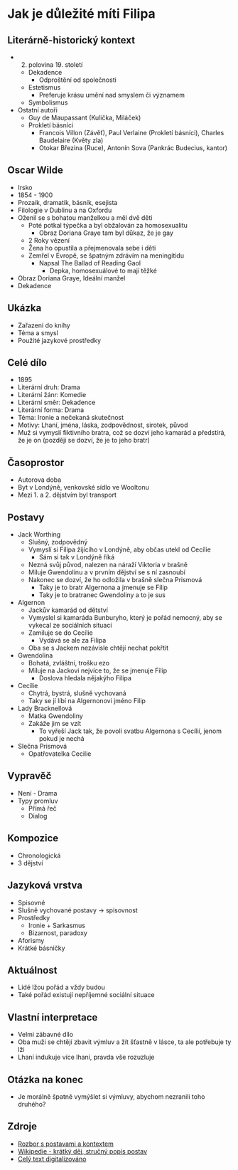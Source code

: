 # Jak je důležité míti Filipa

## Literárně-historický kontext
- 2. polovina 19. století
    - Dekadence
        - Odproštění od společnosti
    - Estetismus
        - Preferuje krásu umění nad smyslem či významem
    - Symbolismus
- Ostatní autoři
    - Guy de Maupassant (Kulička, Miláček)
    - Prokletí básníci
        - Francois Villon (Závěť), Paul Verlaine (Prokletí básníci), Charles Baudelaire (Květy zla)
        - Otokar Březina (Ruce), Antonín Sova (Pankrác Budecius, kantor)

## Oscar Wilde
- Irsko
- 1854 - 1900
- Prozaik, dramatik, básník, esejista
- Filologie v Dublinu a na Oxfordu
- Oženil se s bohatou manželkou a měl dvě děti
    - Poté potkal týpečka a byl obžalován za homosexualitu
        - Obraz Doriana Graye tam byl důkaz, že je gay
    - 2 Roky vězení
    - Žena ho opustila a přejmenovala sebe i děti
    - Zemřel v Evropě, se špatným zdrávím na meningitidu
        - Napsal The Ballad of Reading Gaol
            - Depka, homosexuálové to mají těžké
- Obraz Doriana Graye, Ideální manžel
- Dekadence

## Ukázka
- Zařazení do knihy
- Téma a smysl
- Použité jazykové prostředky

## Celé dílo
- 1895
- Literární druh: Drama
- Literární žánr: Komedie
- Literární směr: Dekadence
- Literární forma: Drama
- Téma: Ironie a nečekaná skutečnost
- Motivy: Lhaní, jména, láska, zodpovědnost, sirotek, původ
- Muž si vymyslí fiktivního bratra, což se dozví jeho kamarád a předstírá, že je on (později se dozví, že je to jeho bratr)

## Časoprostor
- Autorova doba
- Byt v Londýně, venkovské sídlo ve Wooltonu
- Mezi 1. a 2. dějstvím byl transport

## Postavy
- Jack Worthing
    - Slušný, zodpovědný
    - Vymyslí si Filipa žijícího v Londýně, aby občas utekl od Cecílie
        - Sám si tak v Londýně říká
    - Nezná svůj původ, nalezen na náraží Viktoria v brašně
    - Miluje Gwendolinu a v prvním dějství se s ní zasnoubí
    - Nakonec se dozví, že ho odložila v brašně slečna Prismová
        - Taky je to bratr Algernona a jmenuje se Filip
        - Taky je to bratranec Gwendoliny a to je sus
- Algernon
    - Jackův kamarád od dětství
    - Vymyslel si kamaráda Bunburyho, který je pořád nemocný, aby se vykecal ze sociálních situací
    - Zamiluje se do Cecílie
        - Vydává se ale za Filipa
    - Oba se s Jackem nezávisle chtějí nechat pokřtít
- Gwendolina
    - Bohatá, zvláštní, trošku ezo
    - Miluje na Jackovi nejvíce to, že se jmenuje Filip
        - Doslova hledala nějakýho Filipa
- Cecílie
    - Chytrá, bystrá, slušně vychovaná
    - Taky se jí líbí na Algernonovi jméno Filip
- Lady Bracknellová
    - Matka Gwendoliny
    - Zakáže jim se vzít
        - To vyřeší Jack tak, že povolí svatbu Algernona s Cecílií, jenom pokud je nechá
- Slečna Prismová
    - Opatřovatelka Cecilie

## Vypravěč
- Není - Drama
- Typy promluv
    - Přímá řeč
    - Dialog

## Kompozice
- Chronologická
- 3 dějství

## Jazyková vrstva
- Spisovné
- Slušně vychované postavy -> spisovnost
- Prostředky
    - Ironie + Sarkasmus
    - Bizarnost, paradoxy
- Aforismy
- Krátké básničky

## Aktuálnost
- Lidé lžou pořád a vždy budou
- Také pořád existují nepříjemné sociální situace

## Vlastní interpretace
- Velmi zábavné dílo
- Oba muži se chtějí zbavit výmluv a žít šťastně v lásce, ta ale potřebuje ty lži
- Lhaní indukuje více lhaní, pravda vše rozuzluje

## Otázka na konec
- Je morálně špatně vymýšlet si výmluvy, abychom nezranili toho druhého?

## Zdroje

- [Rozbor s postavami a kontextem](https://rozbor-dila.cz/jak-je-dulezite-miti-filipa-rozbor-dila-k-maturite/)
- [Wikipedie - krátký děj, stručný popis postav](https://cs.wikipedia.org/wiki/Jak_je_d%C5%AFle%C5%BEit%C3%A9_m%C3%ADti_Filipa)
- [Celý text digitalizováno](https://www.ndm.cz/userfiles/archiv_priloh/divadelni-archiv/programy/2012-2013/jak-dulezite-je-mit-filipa-text-1349777888.pdf)